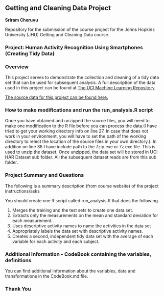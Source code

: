 
## Getting and Cleaning Data Project
**Sriram Cheruvu**

Repository for the submission of the course project for the Johns Hopkins University (JHU) Getting and Cleaning Data course.

### Project: Human Activity Recognition Using Smartphones (Creating Tidy Data)

### Overview
This project serves to demonstrate the collection and cleaning of a tidy data set that can be used for subsequent
analysis. A full description of the data used in this project can be found at [The UCI Machine Learning Repository](http://archive.ics.uci.edu/ml/datasets/Human+Activity+Recognition+Using+Smartphones)

[The source data for this project can be found here.](https://d396qusza40orc.cloudfront.net/getdata%2Fprojectfiles%2FUCI%20HAR%20Dataset.zip)

### How to make modifications and run the run_analysis.R script 
Once you have obtained and unzipped the source files, you will need to make one modification to the R file before you can process the data.(I have tried to get your working directory info on line 27. In case that does not work in your environment, you will have to set the path of the working directory to relect the location of the source files in your own directory.). In addition on line 38 I have include path to the 7zip.exe or 7z.exe file. This is used to unzip the dataset. Once unzipped, the data set will be stored in UCI HAR Dataset sub folder. All the subsequent dataset reads are from this sub folder.

### Project Summary and Questions
The following is a summary description (from course website) of the project instructions/asks

You should create one R script called run_analysis.R that does the following. 
1. Merges the training and the test sets to create one data set.
2. Extracts only the measurements on the mean and standard deviation for each measurement. 
3. Uses descriptive activity names to name the activities in the data set
4. Appropriately labels the data set with descriptive activity names. 
5. Creates a second, independent tidy data set with the average of each variable for each activity and each subject. 

### Additional Information - CodeBook containing the variables, definitions
You can find additional information about the variables, data and transformations in the CodeBook.md file.

### Thank You
